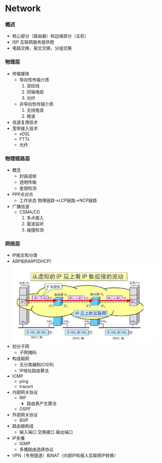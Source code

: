 # Network

### 概述
* 核心部分（路由器）和边缘部分（主机）
* ISP 互联网服务提供商
* 电路交换，报文交换，分组交换

### 物理层
* 传输媒体
    * 导向性传输介质
        1. 双绞线
        2. 同轴电缆
        3. 光纤
    * 非导向性传输介质
        1. 无线电波
        2. 微波
* 信道复用技术
* 宽带接入技术
    * xDSL
    * FTTx
    * 光纤
    
### 物理链路层
* 概念
    * 封装成帧
    * 透明传输
    * 差错检测
* PPP点对点
  * 工作状态 物理链路->LCP链路->NCP链路
* 广播信道
  * CSMA/CD
    1. 多点接入
    2. 载波监听
    3. 碰撞检测
    
### 网络层
* IP报文和分类
* ARP和RARP(DHCP)
  ![](ip_mac_transfer.png)
* 划分子网
    * 子网掩码
* 构成超网
    * 无分类编制(CIDR)
    * IP地址路由算法
* ICMP
    * ping
    * tracert
* 内部网关协议
  * RIP
    * 路由表产生算法
  * OSPF
* 外部网关协议
  * BGP
* 路由器构成 
  * 输入端口 交换接口 输出端口
* IP多播
  * IGMP
  * 多播路由选择协议
* VPN（专用隧道）和NAT（内部IP和接入互联网IP转换）
    